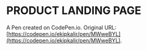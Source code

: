# PRODUCT LANDING PAGE

A Pen created on CodePen.io. Original URL: [https://codepen.io/ekipkalir/pen/MWweBYL](https://codepen.io/ekipkalir/pen/MWweBYL).


